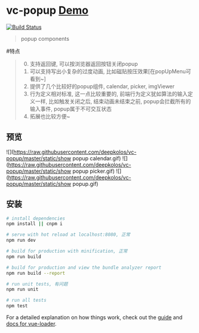 # vc-popup [Demo](https://deepkolos.github.io/vc-popup/)

[![Build Status](https://travis-ci.org/deepkolos/vc-popup.svg?branch=master)](https://travis-ci.org/deepkolos/vc-popup)

> popup components 

#特点

> 0. 支持返回键, 可以按浏览器返回按钮关闭popup
> 1. 可以支持写出小复杂的过度动画, 比如磁贴按压效果[在popUpMenu可看到~]
> 2. 提供了几个比较好的popup组件, calendar, picker, imgViewer
> 3. 行为定义相对标准, 这一点比较重要的, 前端行为定义犹如算法的输入定义一样, 比如触发关闭之后, 结束动画未结束之前, popup会拦截所有的输入事件, popup属于不可交互状态
> 4. 拓展也比较方便~

## 预览

![](https://raw.githubusercontent.com/deepkolos/vc-popup/master/static/show popup calendar.gif)
![](https://raw.githubusercontent.com/deepkolos/vc-popup/master/static/show popup picker.gif)
![](https://raw.githubusercontent.com/deepkolos/vc-popup/master/static/show popup.gif)

## 安装

``` bash
# install dependencies
npm install || cnpm i

# serve with hot reload at localhost:8080, 正常
npm run dev

# build for production with minification, 正常
npm run build

# build for production and view the bundle analyzer report
npm run build --report

# run unit tests, 有问题
npm run unit

# run all tests
npm test
```

For a detailed explanation on how things work, check out the [guide](http://vuejs-templates.github.io/webpack/) and [docs for vue-loader](http://vuejs.github.io/vue-loader).
